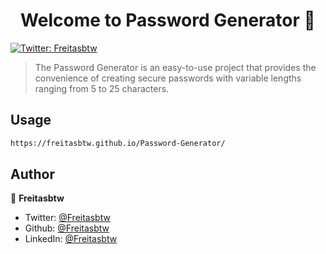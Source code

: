 <h1 align="center">Welcome to Password Generator 👋</h1>
<p>
  <a href="https://twitter.com/Freitasbtw" target="_blank">
    <img alt="Twitter: Freitasbtw" src="https://img.shields.io/twitter/follow/Freitasbtw.svg?style=social" />
  </a>
</p>

> The Password Generator is an easy-to-use project that provides the convenience of creating secure passwords with variable lengths ranging from 5 to 25 characters.

## Usage

```sh
https://freitasbtw.github.io/Password-Generator/
```

## Author

👤 **Freitasbtw**

* Twitter: [@Freitasbtw](https://twitter.com/Freitasbtw)
* Github: [@Freitasbtw](https://github.com/Freitasbtw)
* LinkedIn: [@Freitasbtw](https://linkedin.com/in/Freitasbtw)
